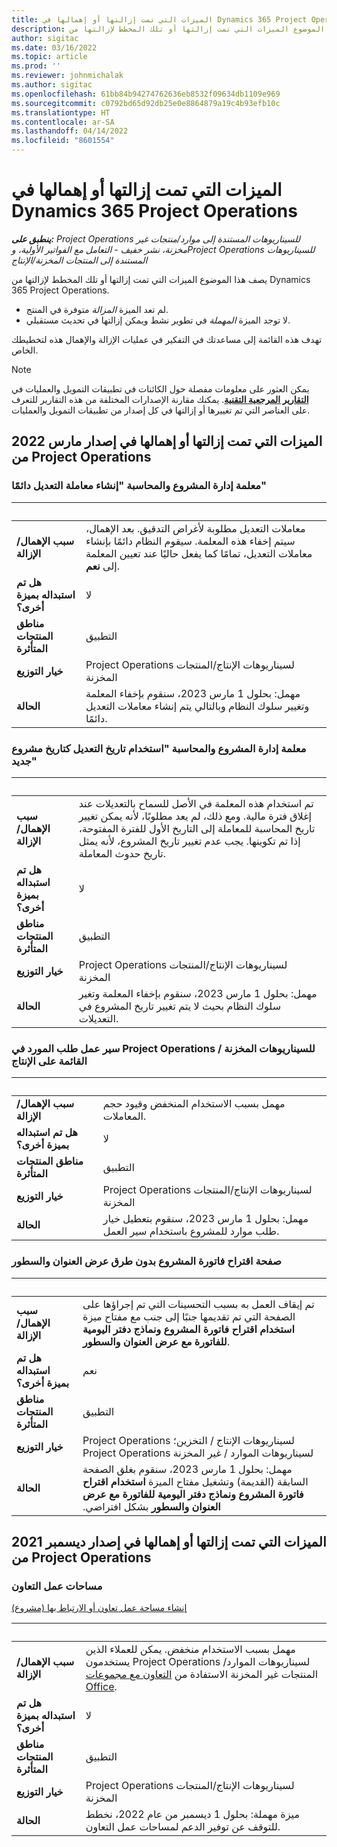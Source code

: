 ```yaml
---
title: الميزات التي تمت إزالتها أو إهمالها في Dynamics 365 Project Operations
description: يصف هذا الموضوع الميزات التي تمت إزالتها أو تلك المخطط لإزالتها من Dynamics 365 Project Operations.
author: sigitac
ms.date: 03/16/2022
ms.topic: article
ms.prod: ''
ms.reviewer: johnmichalak
ms.author: sigitac
ms.openlocfilehash: 61bb84b94274762636eb8532f09634db1109e969
ms.sourcegitcommit: c0792bd65d92db25e0e8864879a19c4b93efb10c
ms.translationtype: HT
ms.contentlocale: ar-SA
ms.lasthandoff: 04/14/2022
ms.locfileid: "8601554"
---
```

# <a name="removed-or-deprecated-features-in-dynamics-365-project-operations"></a>الميزات التي تمت إزالتها أو إهمالها في Dynamics 365 Project Operations

_**ينطبق على:** Project Operations للسيناريوهات المستندة إلى موارد/منتجات غير مخزنة‬، نشر خفيف - التعامل مع الفواتير الأولية‬، وProject Operations للسيناريوهات المستندة إلى المنتجات المخزنة/الإنتاج_

يصف هذا الموضوع الميزات التي تمت إزالتها أو تلك المخطط لإزالتها من Dynamics 365 Project Operations.

- لم تعد الميزة *المزالة* متوفرة في المنتج.
- لا توجد الميزة *المهملة* في تطوير نشط ويمكن إزالتها في تحديث مستقبلي.

تهدف هذه القائمة إلى مساعدتك في التفكير في عمليات الإزالة والإهمال هذه لتخطيطك الخاص.

> [!NOTE]
> يمكن العثور على معلومات مفصلة حول الكائنات في تطبيقات التمويل والعمليات في [**التقارير المرجعية التقنية**](/dynamics/s-e/global/axtechrefrep_61). يمكنك مقارنة الإصدارات المختلفة من هذه التقارير للتعرف على العناصر التي تم تغييرها أو إزالتها في كل إصدار من تطبيقات التمويل والعمليات.

## <a name="features-removed-or-deprecated-in-the-project-operations-march-2022-release"></a>الميزات التي تمت إزالتها أو إهمالها في إصدار مارس 2022 من Project Operations

### <a name="project-management-and-accounting-always-create-adjustment-transaction-parameter"></a>معلمة إدارة المشروع والمحاسبة "إنشاء معاملة التعديل دائمًا"

| &nbsp; | &nbsp; |
|--------|--------|
| **سبب الإهمال/الإزالة** | معاملات التعديل مطلوبة لأغراض التدقيق. بعد الإهمال، سيتم إخفاء هذه المعلمة. سيقوم النظام دائمًا بإنشاء معاملات التعديل، تمامًا كما يفعل حاليًا عند تعيين المعلمة إلى **نعم**. |
| **هل تم استبداله بميزة أخرى؟** | لا  |
| **مناطق المنتجات المتأثرة** | التطبيق |
| **خيار التوزيع** | Project Operations لسيناريوهات الإنتاج/المنتجات المخزنة |
| **‏الحالة** | مهمل: بحلول 1 مارس 2023، سنقوم بإخفاء المعلمة وتغيير سلوك النظام وبالتالي يتم إنشاء معاملات التعديل دائمًا. |

### <a name="project-management-and-accounting-use-adjustment-date-as-new-project-date-parameter"></a>معلمة إدارة المشروع والمحاسبة "استخدام تاريخ التعديل كتاريخ مشروع جديد"

| &nbsp; | &nbsp; |
|--------|--------|
| **سبب الإهمال/الإزالة** | تم استخدام هذه المعلمة في الأصل للسماح بالتعديلات عند إغلاق فترة مالية. ومع ذلك، لم يعد مطلوبًا، لأنه يمكن تغيير تاريخ المحاسبة للمعاملة إلى التاريخ الأول للفترة المفتوحة، إذا تم تكوينها. يجب عدم تغيير تاريخ المشروع، لأنه يمثل تاريخ حدوث المعاملة. |
| **هل تم استبداله بميزة أخرى؟** | لا  |
| **مناطق المنتجات المتأثرة** | التطبيق |
| **خيار التوزيع** | Project Operations لسيناريوهات الإنتاج/المنتجات المخزنة |
| **‏الحالة** | مهمل: بحلول 1 مارس 2023، سنقوم بإخفاء المعلمة وتغير سلوك النظام بحيث لا يتم تغيير تاريخ المشروع في التعديلات. |

### <a name="resource-request-workflow-in-project-operations-for-stockedproduction-based-scenarios"></a>سير عمل طلب المورد في Project Operations للسيناريوهات المخزنة / القائمة على الإنتاج

| &nbsp; | &nbsp; |
|--------|--------|
| **سبب الإهمال/الإزالة** | مهمل بسبب الاستخدام المنخفض وقيود حجم المعاملات. |
| **هل تم استبداله بميزة أخرى؟** | لا  |
| **مناطق المنتجات المتأثرة** | التطبيق |
| **خيار التوزيع** | Project Operations لسيناريوهات الإنتاج/المنتجات المخزنة |
| **‏الحالة** | مهمل: بحلول 1 مارس 2023، سنقوم بتعطيل خيار طلب موارد للمشروع باستخدام سير العمل. |

### <a name="project-invoice-proposal-page-without-header-and-lines-views"></a>صفحة اقتراح فاتورة المشروع بدون طرق عرض العنوان والسطور

| &nbsp; | &nbsp; |
|--------|--------|
| **سبب الإهمال/الإزالة** | تم إيقاف العمل به بسبب التحسينات التي تم إجراؤها على الصفحة التي تم تقديمها جنبًا إلى جنب مع مفتاح ميزة **استخدام اقتراح فاتورة المشروع ونماذج دفتر اليومية للفاتورة مع عرض العنوان والسطور**. |
| **هل تم استبداله بميزة أخرى؟** | نعم  |
| **مناطق المنتجات المتأثرة** | التطبيق |
| **خيار التوزيع** | Project Operations لسيناريوهات الإنتاج / التخزين؛ Project Operations لسيناريوهات الموارد / غير المخزنة |
| **‏الحالة** | مهمل: بحلول 1 مارس 2023، سنقوم بغلق الصفحة السابقة (القديمة) وتشغيل مفتاح الميزة **استخدام اقتراح فاتورة المشروع ونماذج دفتر اليومية للفاتورة مع عرض العنوان والسطور‬‏‫** بشكل افتراضي. |

## <a name="features-removed-or-deprecated-in-the-project-operations-december-2021-release"></a>الميزات التي تمت إزالتها أو إهمالها في إصدار ديسمبر 2021 من Project Operations

### <a name="collaboration-workspaces"></a>مساحات عمل التعاون

[إنشاء مساحة عمل تعاون أو الارتباط بها (مشروع)](/dynamicsax-2012/appuser-itpro/create-or-link-to-a-collaboration-workspace-project)

| &nbsp; | &nbsp; |
|--------|--------|
| **سبب الإهمال/الإزالة** | مهمل بسبب الاستخدام منخفض. يمكن للعملاء الذين يستخدمون Project Operations لسيناريوهات الموارد/المنتجات غير المخزنة‬ الاستفادة من [التعاون مع مجموعات Office](../project-management/collaboration-groups.md). |
| **هل تم استبداله بميزة أخرى؟** | لا  |
| **مناطق المنتجات المتأثرة** | التطبيق  |
| **خيار التوزيع** | Project Operations لسيناريوهات الإنتاج/المنتجات المخزنة |
| **‏الحالة** | ميزة مهملة: بحلول 1 ديسمبر من عام 2022، نخطط للتوقف عن توفير الدعم لمساحات عمل التعاون. |
